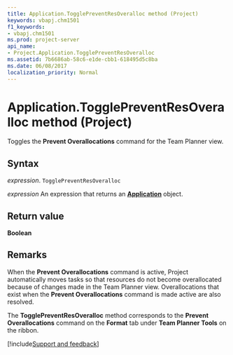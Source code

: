 ```yaml
---
title: Application.TogglePreventResOveralloc method (Project)
keywords: vbapj.chm1501
f1_keywords:
- vbapj.chm1501
ms.prod: project-server
api_name:
- Project.Application.TogglePreventResOveralloc
ms.assetid: 7b6686ab-58c6-e1de-cbb1-618495d5c8ba
ms.date: 06/08/2017
localization_priority: Normal
---
```



# Application.TogglePreventResOveralloc method (Project)

Toggles the  **Prevent Overallocations** command for the Team Planner view.


## Syntax

_expression_. `TogglePreventResOveralloc`

 _expression_ An expression that returns an **[Application](Project.Application.md)** object.


## Return value

 **Boolean**


## Remarks

When the  **Prevent Overallocations** command is active, Project automatically moves tasks so that resources do not become overallocated because of changes made in the Team Planner view. Overallocations that exist when the **Prevent Overallocations** command is made active are also resolved.

The  **TogglePreventResOveralloc** method corresponds to the **Prevent Overallocations** command on the **Format** tab under **Team Planner Tools** on the ribbon.

[!include[Support and feedback](~/includes/feedback-boilerplate.md)]